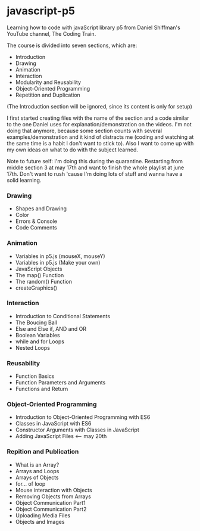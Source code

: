 # javascript-p5
Learning how to code with javaScript library p5 from Daniel Shiffman's YouTube channel, The Coding Train.

The course is divided into seven sections, which are:
* Introduction
* Drawing
* Animation
* Interaction
* Modularity and Reusability
* Object-Oriented Programming
* Repetition and Duplication

(The Introduction section will be ignored, since its content is only for setup)

I first started creating files with the name of the section and a code similar to the one Daniel uses for explanation/demonstration on the videos. I'm not doing that anymore, because some section counts with several examples/demonstration and it kind of distracts me (coding and watching at the same time is a habit I don't want to stick to). Also I want to come up with my own ideas on what to do with the subject learned.


Note to future self:
I'm doing this during the quarantine. 
Restarting from middle section 3 at may 17th and want to finish the whole playlist at june 17th.
Don't want to rush 'cause I'm doing lots of stuff and wanna have a solid learning.

### Drawing 
* Shapes and Drawing
* Color
* Errors & Console
* Code Comments

### Animation
* Variables in p5.js (mouseX, mouseY)
* Variables in p5.js (Make your own)
* JavaScript Objects
* The map() Function
* The random() Function
* createGraphics()

### Interaction
* Introduction to Conditional Statements
* The Boucing Ball
* Else and Else if, AND and OR
* Boolean Variables
* while and for Loops
* Nested Loops 

### Reusability
* Function Basics
* Function Parameters and Arguments
* Functions and Return

### Object-Oriented Programming
* Introduction to Object-Oriented Programming with ES6
* Classes in JavaScript with ES6
* Constructor Arguments with Classes in JavaScript
* Adding JavaScript Files <-- may 20th

### Repition and Publication
* What is an Array?
* Arrays and Loops
* Arrays of Objects
* for... of loop
* Mouse interaction with Objects
* Removing Objects from Arrays
* Object Communication Part1
* Object Communication Part2
* Uploading Media Files
* Objects and Images